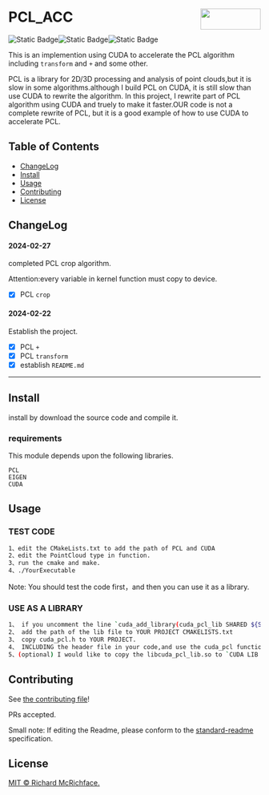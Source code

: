 
# PCL_ACC  <img src="https://pic.imgdb.cn/item/65dc5dfc9f345e8d03446103.png" align="right" width="120" height="42">


![Static Badge](https://img.shields.io/badge/mayufeng-blue?style=flat&label=Author)![Static Badge](https://img.shields.io/badge/2024/02/22-blue?style=flat&label=CreateTime)![Static Badge](https://img.shields.io/badge/97357473@qq\.com\-blue?style=flat&label=Email)

This is an implemention using CUDA to accelerate the PCL algorithm including `transform` and `+` and some other.




PCL is a library for 2D/3D processing and analysis of point clouds,but it is slow in some algorithms.although I build PCL on CUDA, it is still slow than use CUDA to rewrite the algorithm. In this project, I rewrite part of PCL algorithm using CUDA and truely to make it faster.OUR code is not a complete rewrite of PCL, but it is a good example of how to use CUDA to accelerate PCL.


## Table of Contents


- [ChangeLog](#changelog)
- [Install](#install)
- [Usage](#usage)
- [Contributing](#contributing)
- [License](#license)


## ChangeLog

#### 2024-02-27
completed PCL crop algorithm.

Attention:every variable in kernel function must copy to device.

- [x] PCL `crop`

#### 2024-02-22
Establish the project.

- [x] PCL `+`
- [x] PCL `transform`
- [x] establish `README.md`

---



## Install

install by download the source code and compile it.

### requirements

This module depends upon the following libraries.


```
PCL
EIGEN
CUDA
```


## Usage

### TEST CODE

```bash
1、edit the CMakeLists.txt to add the path of PCL and CUDA
2、edit the PointCloud type in function.
3、run the cmake and make.
4、./YourExecutable
```


Note: You should test the code first，and then you can use it as a library.


### USE AS A LIBRARY

```bash
1、 if you uncomment the line `cuda_add_library(cuda_pcl_lib SHARED ${SOURCE_FILES})`,you should get a lib file `libcuda_pcl_lib.so` after the make.
2、 add the path of the lib file to YOUR PROJECT CMAKELISTS.txt
3、 copy cuda_pcl.h to YOUR PROJECT.
4、 INCLUDING the header file in your code,and use the cuda_pcl function. `#include "cuda_pcl.h"`
5、(optional) I would like to copy the libcuda_pcl_lib.so to `CUDA LIB PATH` and just include the CUDA PATH in cmakefiles,so dont need include the lib file path. 
```


## Contributing


See [the contributing file](CONTRIBUTING.md)!


PRs accepted.


Small note: If editing the Readme, please conform to the [standard-readme](https://github.com/RichardLitt/standard-readme) specification.


## License


[MIT © Richard McRichface.](../LICENSE)